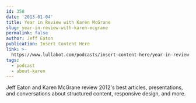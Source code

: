```yaml
---
id: 358
date: '2013-01-04'
title: Year in Review with Karen McGrane
slug: year-in-review-with-karen-mcgrane
permalink: false
author: Jeff Eaton
publication: Insert Content Here
link: >-
  https://www.lullabot.com/podcasts/insert-content-here/year-in-review-with-karen-mcgrane
tags:
  - podcast
  - about-karen
---
```

Jeff Eaton and Karen McGrane review 2012's best articles, presentations, and conversations about structured content, responsive design, and more.
